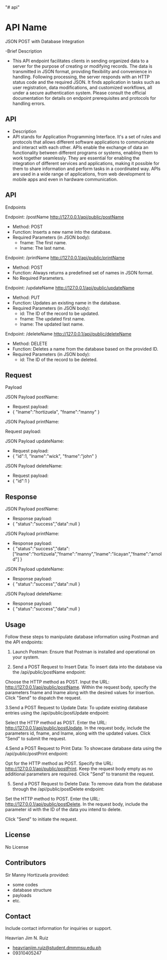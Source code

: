 "# api"

# API Name

JSON POST with Database Integration

-Brief Description
- This API endpoint facilitates clients in sending organized data to a server for the purpose of creating or modifying records. The data is transmitted in JSON format, providing flexibility and convenience in handling. Following processing, the server responds with an HTTP status code and the required JSON. It finds application in tasks such as user registration, data modifications, and customized workflows, all under a secure authentication system. Please consult the official documentation for details on endpoint prerequisites and protocols for handling errors.
 

## API
- Description
- API stands for Application Programming Interface. It's a set of rules and protocols that allows different software applications to communicate and interact with each other. APIs enable the exchange of data an functionality between different programs or systems, enabling them to work together seamlessly. They are essential for enabling the integration of different services and applications, making it possible for them to share information and perform tasks in a coordinated way. APIs are used in a wide range of applications, from web development to mobile apps and even in hardware communication.


## API
Endpoints

Endpoint: /postName
http://127.0.0.1/api/public/postName

- Method: POST
- Function: Inserts a new name into the database.
- Required Parameters (in JSON body):
   - fname: The first name.
   - lname: The last name.

Endpoint: /printName
http://127.0.0.1/api/public/printName

- Method: POST
- Function: Always returns a predefined set of names in JSON format.
- No Required Parameters.

Endpoint: /updateName
http://127.0.0.1/api/public/updateName

- Method: PUT
- Function: Updates an existing name in the database.
- Required Parameters (in JSON body):
   - id: The ID of the record to be updated.
   - fname: The updated first name.
   - lname: The updated last name.

Endpoint: /deleteName
http://127.0.0.1/api/public/deleteName

- Method: DELETE
- Function: Deletes a name from the database based on the provided ID.
- Required Parameters (in JSON body):
   - id: The ID of the record to be deleted.

## Request
Payload

JSON Payload postName:

- Request payload:
- {
  "lname":"hortizuela",
   "fname":"manny"
}

 JSON Payload printName:
 
Request payload:

JSON Payload updateName:

- Request payload:
- {
  "id":1,
  "lname":"wick",
   "fname":"john"
}

JSON Payload deleteName:

- Request payload:
- {
  "id":1
}


## Response
JSON Payload postName:

- Response payload:
- {
         "status":"success","data":null
}

JSON Payload printName:

- Response payload:
- {
         "status":"success","data":["lname":"hortizuela","fname":"manny","lname":"licayan","fname":"arnold"]
}


JSON Payload updateName:

- Response payload:
- {
         "status":"success","data":null
}


JSON Payload deleteName:

- Response payload:
- {
         "status":"success","data":null
}


## Usage
Follow these steps to manipulate database information using Postman and the API endpoints:

1. Launch Postman:
Ensure that Postman is installed and operational on your system.

2. Send a POST Request to Insert Data:
To insert data into the database via the /api/public/postName endpoint:

Choose the HTTP method as POST.
Input the URL: http://127.0.0.1/api/public/postName.
Within the request body, specify the parameters fname and lname along with the desired values for insertion.
Click "Send" to dispatch the request.

3.Send a POST Request to Update Data:
To update existing database entries using the /api/public/postUpdate endpoint:

Select the HTTP method as POST.
Enter the URL: http://127.0.0.1/api/public/postUpdate.
In the request body, include the parameters id, fname, and lname, along with the updated values.
Click "Send" to submit the request.

4.Send a POST Request to Print Data:
To showcase database data using the /api/public/postPrint endpoint:

Opt for the HTTP method as POST.
Specify the URL: http://127.0.0.1/api/public/postPrint.
Keep the request body empty as no additional parameters are required.
Click "Send" to transmit the request.

5. Send a POST Request to Delete Data:
To remove data from the database through the /api/public/postDelete endpoint:

Set the HTTP method to POST.
Enter the URL: http://127.0.0.1/api/public/postDelete.
In the request body, include the parameter id with the ID of the data you intend to delete.

Click "Send" to initiate the request.


## License

No License 


## Contributors

Sir Manny Hortizuela
provided:

- some codes
- database structure
- payloads
- etc.


## Contact
Include contact
information for inquiries or support.

Heavrian Jim N. Ruiz
- heavrianjim.ruiz@student.dmmmsu.edu.ph
- 09310405247
